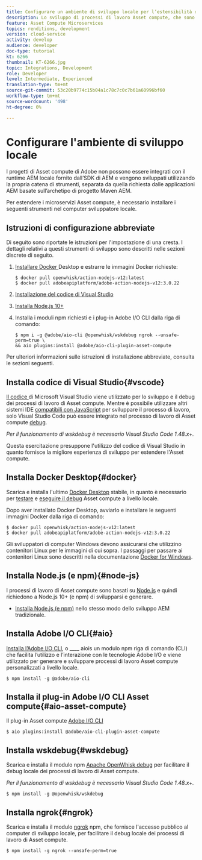 ```yaml
---
title: Configurare un ambiente di sviluppo locale per l’estensibilità di Asset compute
description: Lo sviluppo di processi di lavoro Asset compute, che sono applicazioni JavaScript Node.js, richiede strumenti di sviluppo specifici diversi dallo sviluppo AEM tradizionale, che vanno da Node.js e vari moduli npm a Docker Desktop e Microsoft Visual Studio Code.
feature: Asset Compute Microservices
topics: renditions, development
version: cloud-service
activity: develop
audience: developer
doc-type: tutorial
kt: 6266
thumbnail: KT-6266.jpg
topic: Integrations, Development
role: Developer
level: Intermediate, Experienced
translation-type: tm+mt
source-git-commit: 53c20b9774c15b04a1c78c7c0c7b61a60996bf60
workflow-type: tm+mt
source-wordcount: '498'
ht-degree: 0%

---
```



# Configurare l&#39;ambiente di sviluppo locale

I progetti di Asset compute di Adobe non possono essere integrati con il runtime AEM locale fornito dall’SDK di AEM e vengono sviluppati utilizzando la propria catena di strumenti, separata da quella richiesta dalle applicazioni AEM basate sull’archetipo di progetto Maven AEM.

Per estendere i microservizi Asset compute, è necessario installare i seguenti strumenti nel computer sviluppatore locale.

## Istruzioni di configurazione abbreviate

Di seguito sono riportate le istruzioni per l&#39;impostazione di una cresta. I dettagli relativi a questi strumenti di sviluppo sono descritti nelle sezioni discrete di seguito.

1. [Installare Docker ](https://www.docker.com/products/docker-desktop) Desktop e estrarre le immagini Docker richieste:

   ```
   $ docker pull openwhisk/action-nodejs-v12:latest
   $ docker pull adobeapiplatform/adobe-action-nodejs-v12:3.0.22
   ```

1. [Installazione del codice di Visual Studio](https://code.visualstudio.com/download)
1. [Installa Node.js 10+](../../local-development-environment/development-tools.md#node-js)
1. Installa i moduli npm richiesti e i plug-in Adobe I/O CLI dalla riga di comando:

   ```
   $ npm i -g @adobe/aio-cli @openwhisk/wskdebug ngrok --unsafe-perm=true \
   && aio plugins:install @adobe/aio-cli-plugin-asset-compute
   ```

Per ulteriori informazioni sulle istruzioni di installazione abbreviate, consulta le sezioni seguenti.

## Installa codice di Visual Studio{#vscode}

[Il codice ](https://code.visualstudio.com/download) di Microsoft Visual Studio viene utilizzato per lo sviluppo e il debug dei processi di lavoro di Asset compute. Mentre è possibile utilizzare altri sistemi IDE [compatibili con JavaScript](../../local-development-environment/development-tools.md#set-up-the-development-ide) per sviluppare il processo di lavoro, solo Visual Studio Code può essere integrato nel processo di lavoro di Asset compute [debug](../test-debug/debug.md).

_Per il funzionamento di  [](#wskdebug) wskdebug è necessario Visual Studio Code 1.48.x+._

Questa esercitazione presuppone l&#39;utilizzo del codice di Visual Studio in quanto fornisce la migliore esperienza di sviluppo per estendere l&#39;Asset compute.

## Installa Docker Desktop{#docker}

Scarica e installa l&#39;ultimo [Docker Desktop](https://www.docker.com/products/docker-desktop) stabile, in quanto è necessario per [testare](../test-debug/test.md) e [eseguire il debug](../test-debug/debug.md) Asset compute a livello locale.

Dopo aver installato Docker Desktop, avviarlo e installare le seguenti immagini Docker dalla riga di comando:

```
$ docker pull openwhisk/action-nodejs-v12:latest
$ docker pull adobeapiplatform/adobe-action-nodejs-v12:3.0.22
```

Gli sviluppatori di computer Windows devono assicurarsi che utilizzino contenitori Linux per le immagini di cui sopra. I passaggi per passare ai contenitori Linux sono descritti nella documentazione [Docker for Windows](https://docs.docker.com/docker-for-windows/).

## Installa Node.js (e npm){#node-js}

I processi di lavoro di Asset compute sono basati su [Node.js](https://nodejs.org/) e quindi richiedono a Node.js 10+ (e npm) di svilupparsi e generare.

+ [Installa Node.js (e npm)](../../local-development-environment/development-tools.md#node-js) nello stesso modo dello sviluppo AEM tradizionale.

## Installa Adobe I/O CLI{#aio}

[Installa l’Adobe I/O CLI](../../local-development-environment/development-tools.md#aio-cli), o  ____ aiois un modulo npm riga di comando (CLI) che facilita l’utilizzo e l’interazione con le tecnologie Adobe I/O e viene utilizzato per generare e sviluppare processi di lavoro Asset compute personalizzati a livello locale.

```
$ npm install -g @adobe/aio-cli
```

## Installa il plug-in Adobe I/O CLI Asset compute{#aio-asset-compute}

Il plug-in Asset compute [Adobe I/O CLI](https://github.com/adobe/aio-cli-plugin-asset-compute)

```
$ aio plugins:install @adobe/aio-cli-plugin-asset-compute
```

## Installa wskdebug{#wskdebug}

Scarica e installa il modulo npm [Apache OpenWhisk debug](https://www.npmjs.com/package/@openwhisk/wskdebug) per facilitare il debug locale dei processi di lavoro di Asset compute.

_Per il funzionamento di  [](#wskdebug) wskdebug è necessario Visual Studio Code 1.48.x+._

```
$ npm install -g @openwhisk/wskdebug
```

## Installa ngrok{#ngrok}

Scarica e installa il modulo [ngrok](https://www.npmjs.com/package/ngrok) npm, che fornisce l&#39;accesso pubblico al computer di sviluppo locale, per facilitare il debug locale dei processi di lavoro di Asset compute.

```
$ npm install -g ngrok --unsafe-perm=true
```
